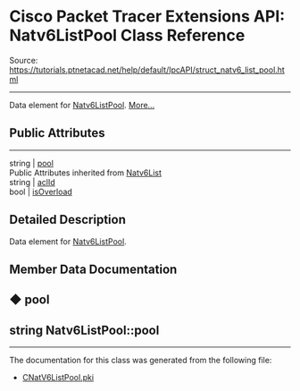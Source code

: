 # Cisco Packet Tracer Extensions API: Natv6ListPool Class Reference

Source: https://tutorials.ptnetacad.net/help/default/IpcAPI/struct_natv6_list_pool.html

---

Data element for [Natv6ListPool](struct_natv6_list_pool.html "Data element for Natv6ListPool."). [More...](struct_natv6_list_pool.html#details)

##  Public Attributes  
  
---  
string | [pool](struct_natv6_list_pool.html#a66f2b76de190c31046a4f23d0ec277f1)  
Public Attributes inherited from [Natv6List](struct_natv6_list.html)  
string | [aclId](struct_natv6_list.html#aa01f8d1f8aedc3d5da2204095e4e40da)  
bool | [isOverload](struct_natv6_list.html#ab738c4a828e46ef829bbd0d47ab2f0ed)  
  
## Detailed Description

Data element for [Natv6ListPool](struct_natv6_list_pool.html "Data element for Natv6ListPool."). 

## Member Data Documentation

## ◆ pool

string Natv6ListPool::pool  
---  
  
* * *

The documentation for this class was generated from the following file:

  * [CNatV6ListPool.pki](_c_nat_v6_list_pool_8pki.html)


